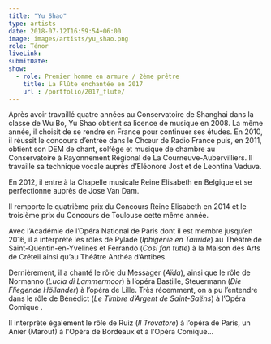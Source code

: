 ```yaml
---
title: "Yu Shao"
type: artists
date: 2018-07-12T16:59:54+06:00
image: images/artists/yu_shao.png
role: Ténor
liveLink: 
submitDate: 
show:
  - role: Premier homme en armure / 2ème prêtre
    title: La Flûte enchantée en 2017
    url : /portfolio/2017_flute/
---
```


Après avoir travaillé quatre années au Conservatoire de Shanghai dans la classe de Wu Bo, Yu Shao obtient sa licence de musique en 2008. La même année, il choisit de se rendre en France pour continuer ses études. En 2010, il réussit le concours d’entrée dans le Chœur de Radio France puis, en 2011, obtient son DEM de chant, solfège et musique de chambre au Conservatoire à Rayonnement Régional de La Courneuve-Aubervilliers. Il travaille sa technique vocale auprès d’Eléonore Jost et de Leontina Vaduva.

En 2012, il entre à la Chapelle musicale Reine Elisabeth en Belgique et se perfectionne auprès de Jose Van Dam.

Il remporte le quatrième prix du Concours Reine Elisabeth en 2014 et le troisième prix du Concours de Toulouse cette même année.

Avec l’Académie de l’Opéra National de Paris dont il est membre jusqu’en 2016, il a interprété les rôles de Pylade (*Iphigénie en Tauride*) au Théâtre de Saint-Quentin-en-Yvelines et Ferrando (*Cosi fan tutte*) à la Maison des Arts de Créteil ainsi qu’au Théâtre Anthéa d’Antibes.

Dernièrement, il a chanté le rôle du Messager (*Aïda*), ainsi que le rôle de Normanno (*Lucia di Lammermoor*) à l’opéra Bastille, Steuermann (*Die Fliegende Höllander*) à l’opéra de Lille. Très récemment, on a pu l’entendre dans le rôle de Bénédict (*Le Timbre d’Argent de Saint-Saëns*) à l’Opéra Comique .

Il interprète également le rôle de Ruiz (*Il Trovatore*) à l’opéra de Paris, un Anier (Marouf) à l'Opéra de Bordeaux et à l'Opéra Comique...

